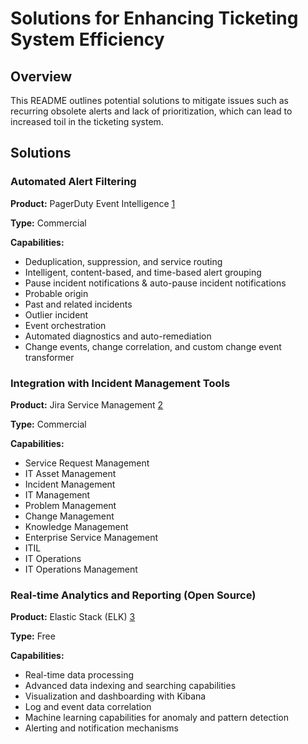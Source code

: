 # Solutions for Enhancing Ticketing System Efficiency

## Overview

This README outlines potential solutions to mitigate issues such as recurring obsolete alerts and lack of prioritization, which can lead to increased toil in the ticketing system. 

## Solutions

### Automated Alert Filtering

**Product:** PagerDuty Event Intelligence [1]

**Type:** Commercial

**Capabilities:**

- Deduplication, suppression, and service routing
- Intelligent, content-based, and time-based alert grouping
- Pause incident notifications & auto-pause incident notifications
- Probable origin
- Past and related incidents
- Outlier incident
- Event orchestration
- Automated diagnostics and auto-remediation
- Change events, change correlation, and custom change event transformer

[1]: https://www.pagerduty.com/platform/aiops/event-intelligence/

### Integration with Incident Management Tools

**Product:** Jira Service Management [2]

**Type:** Commercial

**Capabilities:**

- Service Request Management
- IT Asset Management
- Incident Management
- IT Management
- Problem Management
- Change Management
- Knowledge Management
- Enterprise Service Management
- ITIL
- IT Operations
- IT Operations Management

[2]: https://www.atlassian.com/software/jira/service-management/features

### Real-time Analytics and Reporting (Open Source)

**Product:** Elastic Stack (ELK) [3]

**Type:** Free

**Capabilities:**

- Real-time data processing
- Advanced data indexing and searching capabilities
- Visualization and dashboarding with Kibana
- Log and event data correlation
- Machine learning capabilities for anomaly and pattern detection
- Alerting and notification mechanisms

[3]: https://www.elastic.co/elastic-stack